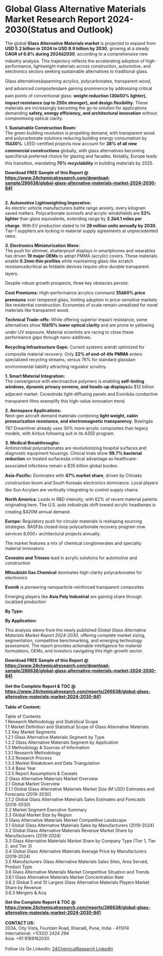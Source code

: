 <h1>Global Glass Alternative Materials Market Research Report 2024-2030(Status and Outlook)</h1><p>The global <strong>Glass Alternative Materials market</strong> is projected to expand from <strong>USD 5.2 billion in 2024 to USD 8.9 billion by 2030</strong>, growing at a steady <strong>CAGR of 6.8% during 2024â2030</strong>, according to a comprehensive new industry analysis. This trajectory reflects the accelerating adoption of high-performance, lightweight materials across construction, automotive, and electronics sectors seeking sustainable alternatives to traditional glass.</p><p>Glass alternativesâspanning acrylics, polycarbonates, transparent wood, and advanced compositesâare gaining prominence by addressing critical pain points of conventional glass: <strong>weight reduction (30â50% lighter), impact resistance (up to 250x stronger), and design flexibility</strong>. These materials are increasingly becoming the go-to solution for applications demanding <strong>safety, energy efficiency, and architectural innovation</strong> without compromising optical clarity. </p><p><strong>1. Sustainable Construction Boom:</strong><br>
The green building revolution is propelling demand, with transparent wood and polycarbonate solutions reducing building energy consumption by <strong>15â30%</strong>. LEED-certified projects now account for <strong>38% of all new commercial constructions</strong> globally, with glass alternatives becoming specifiersâ preferred choice for glazing and facades. Notably, Europe leads this transition, mandating <strong>70% recyclability</strong> in building materials by 2025.</p><div><b>Download FREE Sample of this Report @ 
            <a href="https://www.24chemicalresearch.com/download-sample/266638/global-glass-alternative-materials-market-2024-2030-841">
            https://www.24chemicalresearch.com/download-sample/266638/global-glass-alternative-materials-market-2024-2030-841</a></b></div><br><p><strong>2. Automotive Lightweighting Imperative:</strong><br>
As electric vehicle manufacturers battle range anxiety, every kilogram saved matters. Polycarbonate sunroofs and acrylic windshields are <strong>53% lighter</strong> than glass equivalents, extending range by <strong>2.3â4.1 miles per charge</strong>. With EV production slated to hit <strong>28 million units annually by 2030</strong>, Tier-1 suppliers are locking in material supply agreements at unprecedented rates.</p><p><strong>3. Electronics Miniaturization Wave:</strong><br>
The push for slimmer, shatterproof displays in smartphones and wearables has driven <strong>19 major OEMs</strong> to adopt PMMA (acrylic) covers. These materials enable <strong>0.2mm thin profiles</strong> while maintaining glass-like scratch resistanceâcritical as foldable devices require ultra-durable transparent layers.</p><p>Despite robust growth prospects, three key obstacles persist:</p><p><strong>Cost Premiums:</strong> High-performance acrylics command <strong>35â60% price premiums</strong> over tempered glass, limiting adoption in price-sensitive markets like residential construction. Economies of scale remain unrealized for novel materials like transparent wood.</p><p><strong>Technical Trade-offs:</strong> While offering superior impact resistance, some alternatives show <strong>10â15% lower optical clarity</strong> and are prone to yellowing under UV exposure. Material scientists are racing to close these performance gaps through nano-additives.</p><p><strong>Recycling Infrastructure Gaps:</strong> Current systems arenât optimized for composite material recovery. Only <strong>22% of end-of-life PMMA</strong> enters specialized recycling streams, versus 76% for standard glassâan environmental liability attracting regulator scrutiny.</p><p><strong>1. Smart Material Integration:</strong><br>
The convergence with electroactive polymers is enabling <strong>self-tinting windows, dynamic privacy screens, and heads-up displays</strong>âa $12 billion adjacent market. Covestroâs light-diffusing panels and Evonikâs conductive transparent films exemplify this high-value innovation trend.</p><p><strong>2. Aerospace Applications:</strong><br>
Next-gen aircraft demand materials combining <strong>light weight, cabin pressurization resistance, and electromagnetic transparency</strong>. Boeingâs 787 Dreamliner already uses 30% more acrylic composites than legacy models, with Airbus following suit in its A350 program.</p><p><strong>3. Medical Breakthroughs:</strong><br>
Antimicrobial polycarbonates are revolutionizing hospital surfaces and diagnostic equipment housings. Clinical trials show <strong>99.7% bacterial reduction</strong> on treated surfacesâa critical advantage as healthcare-associated infections remain a $35 billion global burden.</p><p><strong>Asia-Pacific:</strong> Dominates with <strong>47% market share</strong>, driven by Chinaâs construction boom and South Koreaâs electronics dominance. Local players like Sun Acrylam are vertically integrating to control supply chains.</p><p><strong>North America:</strong> Leads in R&amp;D intensity, with 62% of recent material patents originating here. The U.S. auto industryâs shift toward acrylic headlamps is creating $420M annual demand.</p><p><strong>Europe:</strong> Regulatory push for circular materials is reshaping sourcing strategies. BASFâs closed-loop polycarbonate recovery program now services 8,000+ architectural projects annually.</p><p>The market features a mix of chemical conglomerates and specialty material innovators:</p><p><strong>Covestro and Trinseo</strong> lead in acrylic solutions for automotive and construction</p><p><strong>Mitsubishi Gas Chemical</strong> dominates high-clarity polycarbonates for electronics</p><p><strong>Evonik</strong> is pioneering nanoparticle-reinforced transparent composites</p><p>Emerging players like <strong>Asia Poly Industrial</strong> are gaining share through localized production</p><p><strong>By Type:</strong></p><p><strong>By Application:</strong></p><p>This analysis stems from the newly published <em>Global Glass Alternative Materials Market Report 2024-2030</em>, offering complete market sizing, segmentation, competitive benchmarking, and emerging technology assessment. The report provides actionable intelligence for material formulators, OEMs, and investors navigating this high-growth sector.</p><div><b>Download FREE Sample of this Report @ 
            <a href="https://www.24chemicalresearch.com/download-sample/266638/global-glass-alternative-materials-market-2024-2030-841">
            https://www.24chemicalresearch.com/download-sample/266638/global-glass-alternative-materials-market-2024-2030-841</a></b></div><br><div><b>Get the Complete Report & TOC @ 
            <a href="https://www.24chemicalresearch.com/reports/266638/global-glass-alternative-materials-market-2024-2030-841">
            https://www.24chemicalresearch.com/reports/266638/global-glass-alternative-materials-market-2024-2030-841</a></b></div><br>
            <b>Table of Content:</b><p>Table of Contents<br />
1 Research Methodology and Statistical Scope<br />
1.1 Market Definition and Statistical Scope of Glass Alternative Materials<br />
1.2 Key Market Segments<br />
1.2.1 Glass Alternative Materials Segment by Type<br />
1.2.2 Glass Alternative Materials Segment by Application<br />
1.3 Methodology & Sources of Information<br />
1.3.1 Research Methodology<br />
1.3.2 Research Process<br />
1.3.3 Market Breakdown and Data Triangulation<br />
1.3.4 Base Year<br />
1.3.5 Report Assumptions & Caveats<br />
2 Glass Alternative Materials Market Overview<br />
2.1 Global Market Overview<br />
2.1.1 Global Glass Alternative Materials Market Size (M USD) Estimates and Forecasts (2019-2030)<br />
2.1.2 Global Glass Alternative Materials Sales Estimates and Forecasts (2019-2030)<br />
2.2 Market Segment Executive Summary<br />
2.3 Global Market Size by Region<br />
3 Glass Alternative Materials Market Competitive Landscape<br />
3.1 Global Glass Alternative Materials Sales by Manufacturers (2019-2024)<br />
3.2 Global Glass Alternative Materials Revenue Market Share by Manufacturers (2019-2024)<br />
3.3 Glass Alternative Materials Market Share by Company Type (Tier 1, Tier 2, and Tier 3)<br />
3.4 Global Glass Alternative Materials Average Price by Manufacturers (2019-2024)<br />
3.5 Manufacturers Glass Alternative Materials Sales Sites, Area Served, Product Type<br />
3.6 Glass Alternative Materials Market Competitive Situation and Trends<br />
3.6.1 Glass Alternative Materials Market Concentration Rate<br />
3.6.2 Global 5 and 10 Largest Glass Alternative Materials Players Market Share by Revenue<br />
3.6.3 Mergers & Acq</p><div><b>Get the Complete Report & TOC @ 
            <a href="https://www.24chemicalresearch.com/reports/266638/global-glass-alternative-materials-market-2024-2030-841">
            https://www.24chemicalresearch.com/reports/266638/global-glass-alternative-materials-market-2024-2030-841</a></b></div><br><b>CONTACT US:</b><br>
            203A, City Vista, Fountain Road, Kharadi, Pune, India - 411014<br>
            International: +1(332) 2424 294<br>
            Asia: +91 9169162030 <br><br>
            Follow Us On LinkedIn: <a href="https://www.linkedin.com/company/24chemicalresearch/">24ChemicalResearch LinkedIn</a>